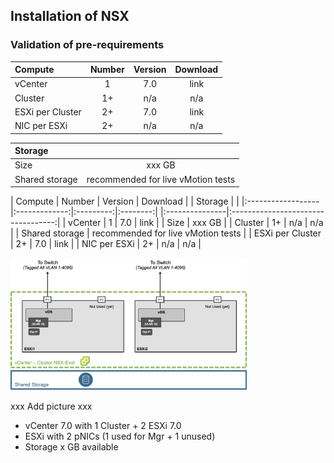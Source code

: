 
## Installation of NSX

### Validation of pre-requirements

| Compute           | Number        | Version   | Download |
|:------------------|:-------------:|:---------:|:--------:|
| vCenter           | 1             | 7.0       | link     |
| Cluster           | 1+            | n/a       | n/a      |
| ESXi per Cluster  | 2+            | 7.0       | link     |
| NIC per ESXi      | 2+            | n/a       | n/a      |

| Storage        |                                    |
|:---------------|:----------------------------------:|
| Size           | xxx GB                             |
| Shared storage | recommended for live vMotion tests |



| Compute           | Number        | Version   | Download |  | Storage        |                                    |
|:------------------|:-------------:|:---------:|:--------:|  |:---------------|:----------------------------------:|
| vCenter           | 1             | 7.0       | link     |  | Size           | xxx GB                             |
| Cluster           | 1+            | n/a       | n/a      |  | Shared storage | recommended for live vMotion tests |
| ESXi per Cluster  | 2+            | 7.0       | link     |
| NIC per ESXi      | 2+            | n/a       | n/a      |


<p align="left">
  <img width=75% height=75% src="/docs/assets/Graphics/2.1.Pre-Req Compute.jpg">
</p>


xxx Add picture xxx
- vCenter 7.0 with 1 Cluster + 2 ESXi 7.0
- ESXi with 2 pNICs (1 used for Mgr + 1 unused)
- Storage x GB available


